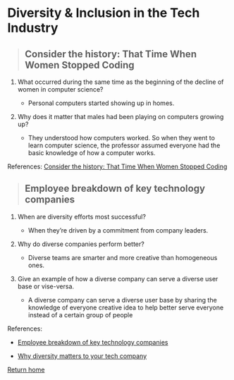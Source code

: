 # Diversity & Inclusion in the Tech Industry

> ## Consider the history: That Time When Women Stopped Coding

1. What occurred during the same time as the beginning of the decline of women in computer science?
   * Personal computers started showing up in homes.

2. Why does it matter that males had been playing on computers growing up?
   * They understood how computers worked. So when they went to learn computer science, the professor assumed everyone had the basic knowledge of how a computer works.

References:
[Consider the history: That Time When Women Stopped Coding](https://www.npr.org/sections/money/2014/10/21/357629765/when-women-stopped-coding)

> ## Employee breakdown of key technology companies

1. When are diversity efforts most successful?
   * When they’re driven by a commitment from company leaders.

2. Why do diverse companies perform better?
   * Diverse teams are smarter and more creative than homogeneous ones.

3. Give an example of how a diverse company can serve a diverse user base or vise-versa.
   * A diverse company can serve a diverse user base by sharing the knowledge of everyone creative idea to help better serve everyone instead of a certain group of people

References:
* [Employee breakdown of key technology companies](https://informationisbeautiful.net/visualizations/diversity-in-tech/)

* [Why diversity matters to your tech company](https://www.usatoday.com/story/tech/columnist/2015/07/21/why-diversity-matters-your-tech-company/30419871/)

[Return home](../README.md)

